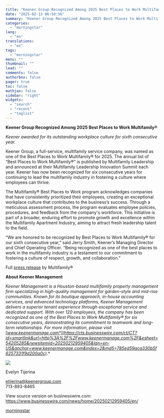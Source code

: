 ```yaml
---
title: "Keener Group Recognized Among 2025 Best Places to Work Multifamily®"
date: "2025-02-13 06:50:56"
summary: "Keener Group Recognized Among 2025 Best Places to Work Multifamily® Keener awarded for its outstanding workplace culture for sixth consecutive year. Keener Group, a full-service, multifamily service company, was named as one of the Best Places to Work Multifamily® for 2025. The annual list of “Best Places to Work Multifamily®”..."
categories:
  - "morningstar"
lang:
  - "en"
translations:
  - "en"
tags:
  - "morningstar"
menu: ""
thumbnail: ""
lead: ""
comments: false
authorbox: false
pager: true
toc: false
mathjax: false
sidebar: "right"
widgets:
  - "search"
  - "recent"
  - "taglist"
---
```


**Keener Group Recognized Among 2025 Best Places to Work Multifamily®**

*Keener awarded for its outstanding workplace culture for sixth consecutive year.*

Keener Group, a full-service, multifamily service company, was named as one of the Best Places to Work Multifamily® for 2025. The annual list of “Best Places to Work Multifamily®” is published by Multifamily Leadership and announced at their Multifamily Leadership Innovation Summit each year. Keener has now been recognized for six consecutive years for continuing to lead the multifamily industry in fostering a culture where employees can thrive.

The Multifamily® Best Places to Work program acknowledges companies that have consistently prioritized their employees, creating an exceptional workplace culture that contributes to the business’s success. Through a meticulous assessment process, the program evaluates employee policies, procedures, and feedback from the company's workforce. This initiative is part of a broader, enduring effort to promote growth and excellence within the Multifamily Apartment Industry, aiming to attract fresh leadership talent to the field.

“We are honored to be recognized by Best Places to Work Multifamily® for our sixth consecutive year,” said Jerry Smith, Keener’s Managing Director and Chief Operating Officer. “Being recognized as one of the best places to work in the multifamily industry is a testament to our commitment to fostering a culture of respect, growth, and collaboration.”

Full [press release](https://cts.businesswire.com/ct/CT?id=smartlink&url=https%3A%2F%2Fmultifamilyleadership.com%2Fhonoring-excellence-in-the-workplace-through-the-national-best-places-to-work-multifamily-program%2F&esheet=54205285&newsitemid=20250212959405&lan=en-US&anchor=press+release&index=1&md5=8304f342a2daf4183652d858934e9d2d) by Multifamily®

**About Keener Management**

*Keener Management is a Houston-based multifamily property management firm specializing in high-quality management for garden-style and mid-rise communities. Known for its boutique approach, in-house accounting services, and advanced technology platforms, Keener Management delivers a superior tenant experience through exceptional service and dedicated support. With over 120 employees, the company has been recognized as one of the Best Places to Work Multifamily® for six consecutive years, demonstrating its commitment to teamwork and long-term relationships. For more information, please visit* [*www.keenermanage.com*](https://cts.businesswire.com/ct/CT?id=smartlink&url=http%3A%2F%2Fwww.keenermanage.com%2F&esheet=54205285&newsitemid=20250212959405&lan=en-US&anchor=www.keenermanage.com&index=2&md5=785ed59aca330b5f6257331f9d200a0c)*.*

 ![](https://cts.businesswire.com/ct/CT?id=bwnews&sty=20250212959405r1&sid=mstr3&distro=nx&lang=en)

Evelyn Tijerina
  
[etijerina@keenergroup.com](mailto:etijerina@keenergroup.com)  
713-893-8465

View source version on businesswire.com: <https://www.businesswire.com/news/home/20250212959405/en/>

[morningstar](https://www.morningstar.com/news/business-wire/20250212959405/keener-group-recognized-among-2025-best-places-to-work-multifamily)
